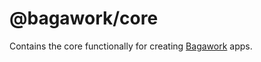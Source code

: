 # @bagawork/core
Contains the core functionally for creating [Bagawork](https://bagawork.com/) apps.